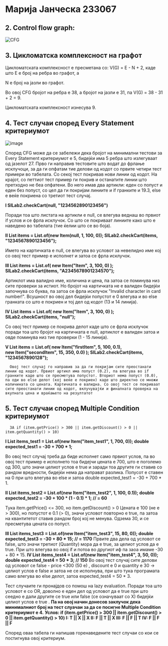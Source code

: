 # **Марија Јанческа 233067**

## 2. Control flow graph:

![CFG](https://github.com/user-attachments/assets/b212f4ce-5773-411f-b7b3-c748693c22db)


## 3. Цикломатска комплексност на графот
   
   Цикломатската комплексност е пресметана со: V(G) = E - N + 2, каде што Е е број на ребра во графот, а
   
   N е број на јазли во графот.
   
   Во овој CFG бројот на ребра е 38, а бројот на јазли е 31, па  V(G) = 38 - 31 + 2 = 9.
   
   Цикломатската комплексност изнесува 9.

## 4. Тест случаи според Every Statement критериумот
      
![image](https://github.com/user-attachments/assets/613e0250-1533-48c1-9bbd-d4271ab5f3c1)

Според CFG може да се забележи дека бројот на минимални тестови за Every Statement критериумот е 5, бидејќи има 5 ребра што излегуваат од јазелот 27.
Прво ги направив тестовите што водат до фрлање исклучоци, за да ги опфатам тие делови од кодот со првите четири тест примери во табелата. Со секој тест покривав нови линии од кодот. На крајот, со петтиот тест пример ги покрив и останатите линии што претходно не беа опфатени. Во него имав два артикли: еден со попуст и еден без попуст, со цел да ги покријам линиите и if гранките и 19.3, else е веќе покриена со третиот тест случај.

**I SILab2.checkCart(null, "1234562890123456")**

   Поради тоа што листата на артикли е null, се влегува веднаш во првиот if услов и се фрла 
   исклучок. Со што се покриваат линиите како што е наведено во табелата (тие ќелии што се во 
   боја).

   
**II List<Item> items = List.of(new Item(null, 1, 100, 0));
     SILab2.checkCart(items, "1234567890123456");** 
     
   Името на картичката е null, се влегува во условот за невелидно 
   име кој со овој тест пример е исполнет и затоа се фрла исклучок. 
    

     
 **III List<Item> items = List.of(
       new Item("Item", 3, 100, 0)
       );
       SILab2.checkCart(items, "A2345678901234570");** 
       
 Артиклот има валидно име, количина и цена, па затоа се поминува низ сите проверки за истиот.
   Но бројот на картичката не е валиден бидејќи започнува со буква, па затоа се фрла исклучок "Invalid character in card number!". 
    Всушност во овој дел бидејќи попустот е 0 влегува и во else гранката со што е покриен и тој дел од кодот (13 и 14 линија).

      
 **IV List<Item> items = List.of(
      new Item("Item", 3, 100, 0)
      );
      SILab2.checkCart(items, "null");**
      
   Со овој тест пример се покрива делот каде што се фрла исклучок поради
   тоа што бројот на картичката е null, артиклот е валиден затоа и овде
   поминува низ тие проверки (1 - 15 линија).

     
   **V List<Item> items = List.of(
     new Item("firstItem", 5, 100, 0.1),   
     new Item("secondItem", 15, 350, 0.0) 
     );
     SILab2.checkCart(items, "1234567890128");**
     
      Овој тест случај го направив за да ги покријам сите преостанати линии од кодот. Првиот артикл има попуст (0.2), па влегува во if гранките каде што се пресметува попустот. Вториот нема попуст (0.0), па оди во else делот (кој веќе е покриен) каде што директно се множи количината со цената. Картичката е валидна. Со овој тест се покриваат сите преостанати линии од кодот, вклучувајќи и финалната проверка на вкупната цена и враќањето на резултатот

## 5. Тест случаи според Multiple Condition критериумот
      ЗА if (item.getPrice() > 300 || item.getDiscount() > 0 || item.getQuantity() > 10)
   **I List<Item> items_test1 = List.of(new Item("item_test1", 1, 700, 0));
double expected_test1 = -30 + 700 * 1;**

Во овој тест случај треба да биде исполнет само првиот услов, па во овој тест пример е исполнето тоа бидејчи цената е 700, што е поголемо од 300, што значи целиот услов е true и заради тоа другите ги ставив со рандом вредности, бидејќи нема да направат разлика. Попусот е ставен на 0 при што влегува во else и затоа double expected_test1 = -30 + 700 * 1. 

**II List<Item> items_test2 = List.of(new Item("item_test2", 1, 100, 0.1));
double expected_test2 = -30 + 100 * (1 - 0.1) * 1; // = 60**

   Тука item.getPrice() <= 300, но item.getDiscount() > 0
   Цената е 100 (не е > 300), но попустот е 0.1 (> 0), значи условот повторно е true, па затоа на квантитетот ставив рандом број кој не менува.
   Одзема 30, и се пресметува цената со попуст.

   **III List<Item> items_test3 = List.of(new Item("item_test3", 15, 80, 0));
double expected_test3 = -30 + 80 * 15; // = 1170**
  Првите два дела од условот се false, што значи третиот (Quantity) мора да е true, за целиот услов да е true. При што влегува во овој if и потоа во другиот иф па заоа имаме -30 + 80 * 15.
 **IV List<Item> items_test4 = List.of(new Item("item_test4", 3, 50, 0));
double expected_test4 = 50 * 3; // 150**
Во овој тест случај сите делови од условот се false - price <300 (50 e) , discount e 0 и quantity e 30 ->  целиот услов е false и затоа не се исполнува, при што тука програмата само влегува во else делот, затоа expected_test4 = 50 * 3.

Тест случаите ги пронајдов со помош на lazy evaluation. Поради тоа што условот е со OR, доволно е еден дел од условот да е true при што сеедно е дали другите  се true или false (се означуваат со X) бидејќи целиот услов е true . **Па на овој начин донесов заклучок дека минималниот број на тест слуачаи за да се посигне Multiple Condition критериумот е 4.**
 **Услов: if (item.getPrice() > 300 || item.getDiscount() > 0 || item.getQuantity() > 10)
         I: T || X || X
         II: F || T || X
         III: F || F || T
         IV: F || F || F**

  Според оваа табела ги напишав горенаведените тест случаи со кои се постигнува овој критериум.
